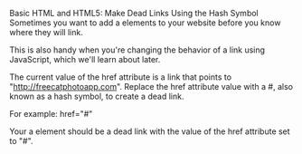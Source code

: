Basic HTML and HTML5: Make Dead Links Using the Hash Symbol
Sometimes you want to add a elements to your website before you know where they will link.

This is also handy when you're changing the behavior of a link using JavaScript, which we'll learn about later.


The current value of the href attribute is a link that points to "http://freecatphotoapp.com". Replace the href attribute value with a #, also known as a hash symbol, to create a dead link.

For example: href="#"

Your a element should be a dead link with the value of the href attribute set to "#".

